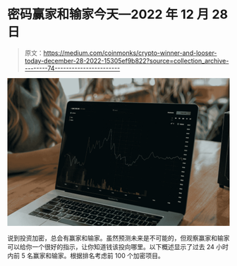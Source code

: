 # 密码赢家和输家今天—2022 年 12 月 28 日

> 原文：<https://medium.com/coinmonks/crypto-winner-and-looser-today-december-28-2022-15305ef9b822?source=collection_archive---------74----------------------->

![](img/4b7c529ed92581177db323dfa5041e26.png)

说到投资加密，总会有赢家和输家。虽然预测未来是不可能的，但观察赢家和输家可以给你一个很好的指示，让你知道钱该投向哪里。以下概述显示了过去 24 小时内前 5 名赢家和输家。根据排名考虑前 100 个加密项目。